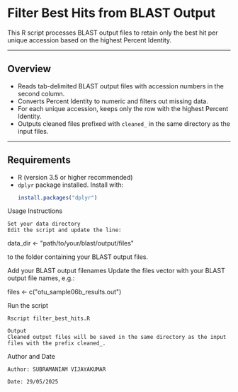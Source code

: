# Filter Best Hits from BLAST Output

This R script processes BLAST output files to retain only the best hit per unique accession based on the highest Percent Identity.

---

## Overview

- Reads tab-delimited BLAST output files with accession numbers in the second column.  
- Converts Percent Identity to numeric and filters out missing data.  
- For each unique accession, keeps only the row with the highest Percent Identity.  
- Outputs cleaned files prefixed with `cleaned_` in the same directory as the input files.

---

## Requirements

- R (version 3.5 or higher recommended)  
- `dplyr` package installed. Install with:  
  ```r
  install.packages("dplyr")

Usage Instructions

    Set your data directory
    Edit the script and update the line:

data_dir <- "path/to/your/blast/output/files"

to the folder containing your BLAST output files.

Add your BLAST output filenames
Update the files vector with your BLAST output file names, e.g.:

files <- c("otu_sample06b_results.out")

Run the script

    Rscript filter_best_hits.R

    Output
    Cleaned output files will be saved in the same directory as the input files with the prefix cleaned_.

Author and Date

    Author: SUBRAMANIAM VIJAYAKUMAR

    Date: 29/05/2025

